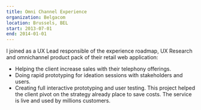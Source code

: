 ```yaml
---
title: Omni Channel Experience
organization: Belgacom
location: Brussels, BEL
start: 2013-07-01
end: 2014-01-01
---
```


I joined as a UX Lead responsible of the experience roadmap, UX Research and omnichannel product pack of their retail web application:
- Helping the client increase sales with their telephony offerings.
- Doing rapid prototyping for ideation sessions with stakeholders and users.
- Creating full interactive prototyping and user testing.
This project helped the client pivot on the strategy already place to save costs.
The service is live and used by millions customers.
